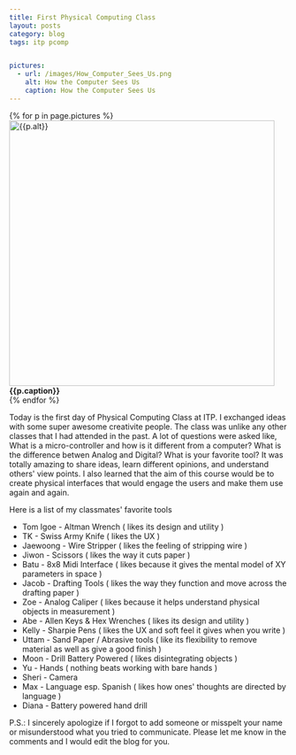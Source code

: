 ```yaml
---
title: First Physical Computing Class
layout: posts
category: blog
tags: itp pcomp


pictures: 
  - url: /images/How_Computer_Sees_Us.png
    alt: How the Computer Sees Us
    caption: How the Computer Sees Us
---
```


{% for p in page.pictures %}
 <img style="width:480px;" src="{{site.assetURL}}{{p.url}}" title="{{p.alt}}" alt="{{p.alt}}"/>
 <span style="display:block"><b>{{p.caption}}</b></span>
{% endfor %}

Today is the first day of Physical Computing Class at ITP. I exchanged ideas with some super awesome creativite people. The class was unlike any other classes that I had attended in the past. A lot of questions were asked like, What is a micro-controller and how is it different from a computer? What is the difference betwen Analog and Digital? What is your favorite tool? It was totally amazing to share ideas, learn different opinions, and understand others' view points. I also learned that the aim of this course would be to create physical interfaces that would engage the users and make them use again and again. 

Here is a list of my classmates' favorite tools

<ul>
	<li>Tom Igoe - Altman Wrench ( likes its design and utility )</li>
	<li>TK - Swiss Army Knife ( likes the UX )</li>
	<li>Jaewoong - Wire Stripper ( likes the feeling of stripping wire )</li>
	<li>Jiwon - Scissors ( likes the way it cuts paper )</li>
	<li>Batu - 8x8 Midi Interface ( likes because it gives the mental model of XY parameters in space )</li>
	<li>Jacob - Drafting Tools ( likes the way they function and move across the drafting paper )</li>
	<li>Zoe - Analog Caliper ( likes because it helps understand physical objects in measurement )</li>
	<li>Abe - Allen Keys & Hex Wrenches ( likes its design and utility )</li>
	<li>Kelly - Sharpie Pens ( likes the UX and soft feel it gives when you write )</li>
	<li>Uttam - Sand Paper / Abrasive tools ( like its flexibility to remove material as well as give a good finish )</li>
	<li>Moon - Drill Battery Powered ( likes disintegrating objects )</li>
	<li>Yu - Hands ( nothing beats working with bare hands )</li>
	<li>Sheri - Camera</li>
	<li>Max - Language esp. Spanish ( likes how ones' thoughts are directed by language )</li>
	<li>Diana - Battery powered hand drill </li>
</ul>

P.S.: I sincerely apologize if I forgot to add someone or misspelt your name or misunderstood what you tried to communicate. Please let me know in the comments and I would edit the blog for you.